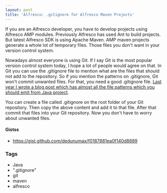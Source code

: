 ```yaml
---
layout: post
title: 'Alfresco: .gitignore for Alfresco Maven Projects'
---
```


If you are an Alfresco developer, you have to develop projects using Alfresco AMP modules. Previously Alfresco has used Ant to build projects. But latest Alfresco SDK is using Apache Maven. AMP maven projects generate a whole lot of temporary files. Those files you don't want in your version control system. 

Nowadays almost everyone is using Git. If I say Git is the most popular version control system today, I hope a lot of people would agree on that. In Git you can use the .gitignore file to mention what are the files that should not add to the repository. So if you mention the patterns on .gitignore, Git won't commit unwanted files. For that, you need a good .gitignore file. [Last year I wrote a blog post which has almost all the file patterns which you should emit from Java project](http://www.dedunu.info/2014/11/gitignore-file-for-java.html).

You can create a file called .gitignore on the root folder of your Git repository. Then copy the above content and add it to that file. After that commit that files into your Git repository. Now you don't have to worry about unwanted files.

#### Gistss

- <https://gist.github.com/dedunumax/f0187881ea0f140d8889>

### Tags

- Java
- ".gitignore"
- git
- maven
- alfresco